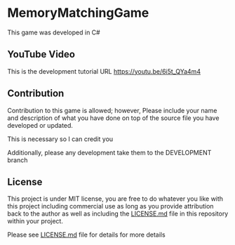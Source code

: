 # MemoryMatchingGame
This game was developed in C# 

## YouTube Video
This is the development tutorial URL
https://youtu.be/6i5t_QYa4m4

## Contribution
Contribution to this game is allowed; however, Please include your name and description of what you have done on top of the source file you have developed or updated.

This is necessary so I can credit you 

Additionally, please any development take them to the DEVELOPMENT branch

## License
This project is under MIT license, you are free to do whatever you like with this project including commercial use as long as you provide attribution back to the author as well as including the [LICENSE.md](LICENSE.md) file in this repository within your project.

Please see [LICENSE.md](LICENSE.md) file for details for more details